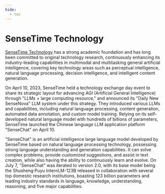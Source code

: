 ```yaml
---
hide:
  - toc
---
```


# SenseTime Technology

[SenseTime Technology](https://www.sensetime.com/cn) has a strong academic foundation and has long been committed to original technology research, continuously enhancing its industry-leading capabilities in multimodal and multitasking general artificial intelligence, covering key technology areas such as perceptual intelligence, natural language processing, decision intelligence, and intelligent content generation.

On April 10, 2023, SenseTime held a technology exchange day event to share its strategic layout for advancing AGI (Artificial General Intelligence) through "LLMs + large computing resource," and announced its "Daily New SenseNova" LLM system under this strategy. They introduced various LLMs and capabilities, including natural language processing, content generation, automated data annotation, and custom model training. Relying on its self-developed natural language model with hundreds of billions of parameters, SenseTime launched the Chinese language LLM application platform "SenseChat" on April 10.

"SenseChat" is an artificial intelligence large language model developed by SenseTime based on natural language processing technology, possessing strong language understanding and generation capabilities. It can solve complex problems, provide customized suggestions, and assist in text creation, while also having the ability to continuously learn and evolve. On July 7, "SenseChat" was iterated to version 2.0, with its base model being the Shusheng·Puyu InternLM-123B released in collaboration with several top domestic research institutions, boasting 123 billion parameters and leading industry standards in language, knowledge, understanding, reasoning, and five major capabilities.

